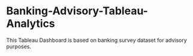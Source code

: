 # Banking-Advisory-Tableau-Analytics
This Tableau Dashboard is based on banking survey dataset for advisory purposes.
